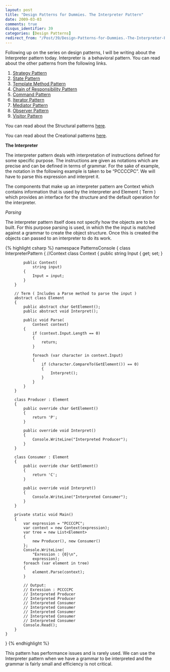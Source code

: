 ```yaml
---
layout: post
title: "Design Patterns for Dummies. The Interpreter Pattern"
date: 2009-03-03
comments: true
disqus_identifier: 39
categories: [Design Patterns]
redirect_from: "/Post/39/Design-Patterns-for-Dummies.-The-Interpreter-Pattern.aspx/"
---
```

Following up on the series on design patterns, I will be writing about
the Interpreter pattern today. Interpreter is  a behavioral pattern. You
can read about the other patterns from the following links.
<!--more-->
1.  [Strategy
    Pattern](/2009/01/12/Design-Patterns-for-Dummies.-The-Strategy-Pattern/)
2.  [State
    Pattern](/2009/01/15/Design-Patterns-for-Dummies.-The-State-Pattern/)
3.  [Template Method
    Pattern](/2009/01/19/Design-Patterns-for-Dummies.-The-Template-Method-Pattern/)
4.  [Chain of Responsibility
    Pattern](/2009/01/22/Design-Patterns-for-Dummies.-The-Chain-of-Responsibility-Pattern/)
5.  [Command
    Pattern](/2009/02/02/Design-Patterns-for-Dummies.-The-Command-Pattern/)
6.  [Iterator
    Pattern](/2009/02/05/Design-Patterns-for-Dummies.-The-Iterator-Pattern/)
7.  [Mediator
    Pattern](/2009/02/09/Design-Patterns-for-Dummies.-The-Mediator-Pattern/)
8.  [Observer
    Pattern](/2009/02/17/Design-Patterns-for-Dummies.-The-Observer-Pattern/)
9.  [Visitor
    Pattern](/2009/02/24/Design-Patterns-for-Dummies.-The-Visitor-Pattern/)

You can read about the Structural patterns
[here](/2008/12/15/Structural-Design-Patterns/).

You can read about the Creational patterns
[here](/2009/01/12/Creational-Design-Patterns/).

**The Interpreter**

The interpreter pattern deals with interpretation of instructions
defined for some specific purpose. The instructions are given as
notations which are precise and can be defined in terms of grammar. For
the sake of example, the notation in the following example is taken to
be “PCCCCPC”. We will have to parse this expression and interpret it.

The components that make up an interpreter pattern are Context which
contains information that is used by the interpreter and Element ( Term
) which provides an interface for the structure and the default
operation for the interpreter.

*Parsing* 

The interpreter pattern itself does not specify how the objects are to
be built. For this purpose parsing is used, in which the the input is
matched against a grammar to create the object structure. Once this is
created the objects can passed to an interpreter to do its work.

{% highlight csharp %}
namespace PatternsConsole
{
    class InterpreterPattern
    {
        //Context
        class Context
        {
            public string Input { get; set; }

            public Context(
                string input)
            {
                Input = input;
            }
        }

        // Term ( Includes a Parse method to parse the input )
        abstract class Element
        {
            public abstract char GetElement();
            public abstract void Interpret();

            public void Parse(
                Context context)
            {
                if (context.Input.Length == 0)
                {
                    return;
                }

                foreach (var character in context.Input)
                {
                    if (character.CompareTo(GetElement()) == 0)
                    {
                        Interpret();
                    }
                }
            }
        }

        class Producer : Element
        {
            public override char GetElement()
            {
                return 'P';
            }

            public override void Interpret()
            {
                Console.WriteLine("Interpreted Producer");
            }
        }

        class Consumer : Element
        {
            public override char GetElement()
            {
                return 'C';
            }

            public override void Interpret()
            {
                Console.WriteLine("Interpreted Consumer");
            }
        }

        private static void Main()
        {
            var expression = "PCCCCPC";
            var context = new Context(expression);
            var tree = new List<Element>
            {
                new Producer(), new Consumer()
            };
            Console.WriteLine(
                "Exression : {0}\n",
                expression);
            foreach (var element in tree)
            {
                element.Parse(context);
            }

            // Output:
            // Exression : PCCCCPC
            // Interpreted Producer
            // Interpreted Producer
            // Interpreted Consumer
            // Interpreted Consumer
            // Interpreted Consumer
            // Interpreted Consumer
            // Interpreted Consumer
            Console.Read();
        }
    }
}
{% endhighlight %}

This pattern has performance issues and is rarely used. We can use the
Interpreter pattern when we have a grammar to be interpreted and the
grammar is fairly small and efficiency is not critical.

